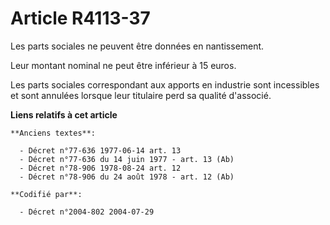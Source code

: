 # Article R4113-37

Les parts sociales ne peuvent être données en nantissement.

Leur montant nominal ne peut être inférieur à 15 euros.

Les parts sociales correspondant aux apports en industrie sont incessibles et sont annulées lorsque leur titulaire perd sa
qualité d'associé.

**Liens relatifs à cet article**

	**Anciens textes**:

	  - Décret n°77-636 1977-06-14 art. 13
	  - Décret n°77-636 du 14 juin 1977 - art. 13 (Ab)
	  - Décret n°78-906 1978-08-24 art. 12
	  - Décret n°78-906 du 24 août 1978 - art. 12 (Ab)

	**Codifié par**:

	  - Décret n°2004-802 2004-07-29
